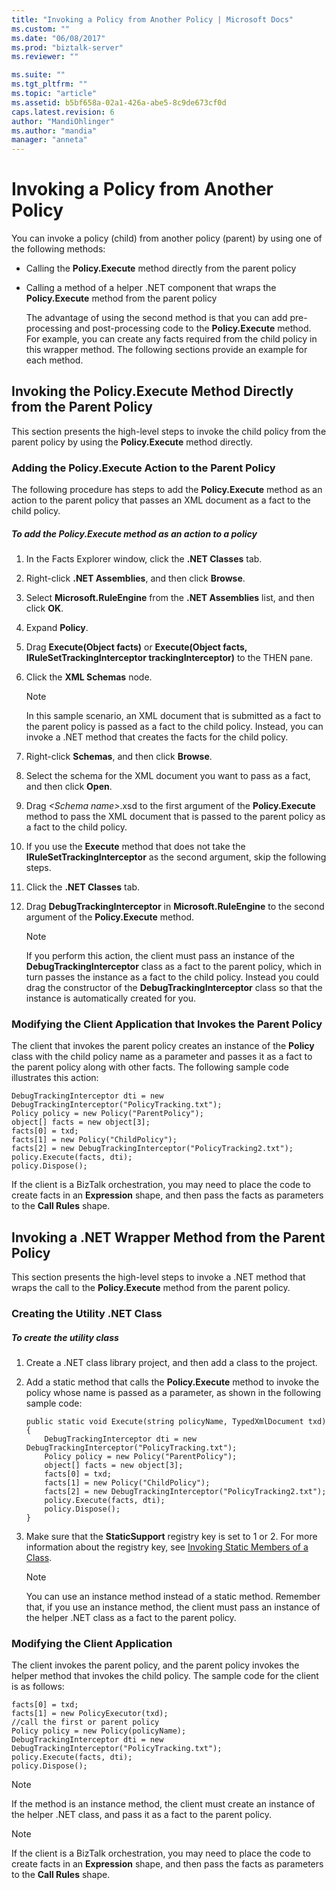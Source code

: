 ```yaml
---
title: "Invoking a Policy from Another Policy | Microsoft Docs"
ms.custom: ""
ms.date: "06/08/2017"
ms.prod: "biztalk-server"
ms.reviewer: ""

ms.suite: ""
ms.tgt_pltfrm: ""
ms.topic: "article"
ms.assetid: b5bf658a-02a1-426a-abe5-8c9de673cf0d
caps.latest.revision: 6
author: "MandiOhlinger"
ms.author: "mandia"
manager: "anneta"
---
```

# Invoking a Policy from Another Policy
You can invoke a policy (child) from another policy (parent) by using one of the following methods:  
  
- Calling the **Policy.Execute** method directly from the parent policy  
  
- Calling a method of a helper .NET component that wraps the **Policy.Execute** method from the parent policy  
  
  The advantage of using the second method is that you can add pre-processing and post-processing code to the **Policy.Execute** method. For example, you can create any facts required from the child policy in this wrapper method. The following sections provide an example for each method.  
  
## Invoking the Policy.Execute Method Directly from the Parent Policy  
 This section presents the high-level steps to invoke the child policy from the parent policy by using the **Policy.Execute** method directly.  
  
### Adding the Policy.Execute Action to the Parent Policy  
 The following procedure has steps to add the **Policy.Execute** method as an action to the parent policy that passes an XML document as a fact to the child policy.  
  
##### To add the Policy.Execute method as an action to a policy  
  
1.  In the Facts Explorer window, click the **.NET Classes** tab.  
  
2.  Right-click **.NET Assemblies**, and then click **Browse**.  
  
3.  Select **Microsoft.RuleEngine** from the **.NET Assemblies** list, and then click **OK**.  
  
4.  Expand **Policy**.  
  
5.  Drag **Execute(Object facts)** or **Execute(Object facts, IRuleSetTrackingInterceptor trackingInterceptor)** to the THEN pane.  
  
6.  Click the **XML Schemas** node.  
  
    > [!NOTE]
    >  In this sample scenario, an XML document that is submitted as a fact to the parent policy is passed as a fact to the child policy. Instead, you can invoke a .NET method that creates the facts for the child policy.  
  
7.  Right-click **Schemas**, and then click **Browse**.  
  
8.  Select the schema for the XML document you want to pass as a fact, and then click **Open**.  
  
9. Drag *\<Schema name\>*.xsd to the first argument of the **Policy.Execute** method to pass the XML document that is passed to the parent policy as a fact to the child policy.  
  
10. If you use the **Execute** method that does not take the **IRuleSetTrackingInterceptor** as the second argument, skip the following steps.  
  
11. Click the **.NET Classes** tab.  
  
12. Drag **DebugTrackingInterceptor** in **Microsoft.RuleEngine** to the second argument of the **Policy.Execute** method.  
  
    > [!NOTE]
    >  If you perform this action, the client must pass an instance of the **DebugTrackingInterceptor** class as a fact to the parent policy, which in turn passes the instance as a fact to the child policy. Instead you could drag the constructor of the **DebugTrackingInterceptor** class so that the instance is automatically created for you.  
  
### Modifying the Client Application that Invokes the Parent Policy  
 The client that invokes the parent policy creates an instance of the **Policy** class with the child policy name as a parameter and passes it as a fact to the parent policy along with other facts. The following sample code illustrates this action:  
  
```  
DebugTrackingInterceptor dti = new DebugTrackingInterceptor("PolicyTracking.txt");  
Policy policy = new Policy("ParentPolicy");  
object[] facts = new object[3];  
facts[0] = txd;  
facts[1] = new Policy("ChildPolicy");  
facts[2] = new DebugTrackingInterceptor("PolicyTracking2.txt");  
policy.Execute(facts, dti);  
policy.Dispose();  
```  
  
 If the client is a BizTalk orchestration, you may need to place the code to create facts in an **Expression** shape, and then pass the facts as parameters to the **Call Rules** shape.  
  
## Invoking a .NET Wrapper Method from the Parent Policy  
 This section presents the high-level steps to invoke a .NET method that wraps the call to the **Policy.Execute** method from the parent policy.  
  
### Creating the Utility .NET Class  
  
##### To create the utility class  
  
1.  Create a .NET class library project, and then add a class to the project.  
  
2.  Add a static method that calls the **Policy.Execute** method to invoke the policy whose name is passed as a parameter, as shown in the following sample code:  
  
    ```  
    public static void Execute(string policyName, TypedXmlDocument txd)  
    {  
        DebugTrackingInterceptor dti = new   DebugTrackingInterceptor("PolicyTracking.txt");  
        Policy policy = new Policy("ParentPolicy");  
        object[] facts = new object[3];  
        facts[0] = txd;  
        facts[1] = new Policy("ChildPolicy");  
        facts[2] = new DebugTrackingInterceptor("PolicyTracking2.txt");  
        policy.Execute(facts, dti);  
        policy.Dispose();  
    }   
    ```  
  
3.  Make sure that the **StaticSupport** registry key is set to 1 or 2. For more information about the registry key, see [Invoking Static Members of a Class](../core/invoking-static-members-of-a-class.md).  
  
    > [!NOTE]
    >  You can use an instance method instead of a static method. Remember that, if you use an instance method, the client must pass an instance of the helper .NET class as a fact to the parent policy.  
  
### Modifying the Client Application  
 The client invokes the parent policy, and the parent policy invokes the helper method that invokes the child policy. The sample code for the client is as follows:  
  
```  
facts[0] = txd;  
facts[1] = new PolicyExecutor(txd);  
//call the first or parent policy  
Policy policy = new Policy(policyName);  
DebugTrackingInterceptor dti = new DebugTrackingInterceptor("PolicyTracking.txt");  
policy.Execute(facts, dti);  
policy.Dispose();  
```  
  
> [!NOTE]
>  If the method is an instance method, the client must create an instance of the helper .NET class, and pass it as a fact to the parent policy.  
  
> [!NOTE]
>  If the client is a BizTalk orchestration, you may need to place the code to create facts in an **Expression** shape, and then pass the facts as parameters to the **Call Rules** shape.